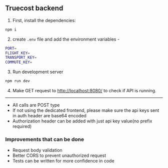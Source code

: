 ## Truecost backend

1. First, install the dependencies:

```bash
npm i
```

2. create `.env` file and add the environment variables -

```bash
PORT=
FLIGHT_KEY=
TRANSPORT_KEY=
COMMUTE_KEY=
```

3. Run development server

```bash
npm run dev
```

4. Make GET request to [http://localhost:8080/](http://localhost:8080/) to check if API is running.

---

- All calls are POST type
- If not using the dedicated frontend, please make sure the api keys sent in auth header are base64 encoded
- Authorization header can be added with just api key value(no prefix required)

### Improvements that can be done

- Request body validation
- Better CORS to prevent unauthorized request
- Tests can be written for more confidence in code
